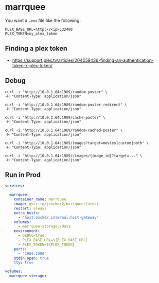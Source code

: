 # marrquee

You want a `.env` file like the following:

```
PLEX_BASE_URL=http://<ip>:32400
PLEX_TOKEN=my_plex_token
```

## Finding a plex token

* https://support.plex.tv/articles/204059436-finding-an-authentication-token-x-plex-token/

## Debug

```
curl -i "http://10.0.1.64:1989/random-poster" \
-H "Content-Type: application/json"

curl -i "http://10.0.1.64:1989/random-poster-redirect" \
-H "Content-Type: application/json"

curl -i "http://10.0.1.64:1989/cache-poster" \
-H "Content-Type: application/json"

curl -i "http://10.0.1.64:1989/random-cached-poster" \
-H "Content-Type: application/json"

curl -i "http://10.0.1.64:1989/images?target=movies|custom|both" \
-H "Content-Type: application/json"

curl -i "http://10.0.1.64:1989//images/{image_id}?target=..." \
-H "Content-Type: application/json"
```

## Run in Prod

```yaml
services:

  marrquee:
    container_name: marrquee
    image: ghcr.io/jzucker2/marrquee:latest
    restart: always
    extra_hosts:
      - "host.docker.internal:host-gateway"
    volumes:
      - marrquee-storage:/data
    environment:
      - DEBUG=true
      - PLEX_BASE_URL=${PLEX_BASE_URL}
      - PLEX_TOKEN=${PLEX_TOKEN}
    ports:
      - "1989:1989"
    stdin_open: true
    tty: true

volumes:
  marrquee-storage:
```
